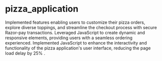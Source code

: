 # pizza_application
Implemented features enabling users to customize their pizza orders, explore diverse toppings, and streamline the checkout process with secure Razor-pay transactions. Leveraged JavaScript to create dynamic and responsive elements, providing users with a seamless ordering experienced. Implemented JavaScript to enhance the interactivity and functionality of the pizza application's user interface, reducing the page load delay by 25% .
